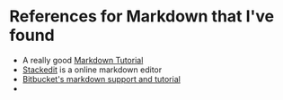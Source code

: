 # References for Markdown that I've found
 - A really good [Markdown Tutorial](https://www.markdowntutorial.com/)
 - [Stackedit](https://stackedit.io/) is a online markdown editor
 - [Bitbucket's markdown support and tutorial](https://bitbucket.org/tutorials/markdowndemo/src/master/)
 - 